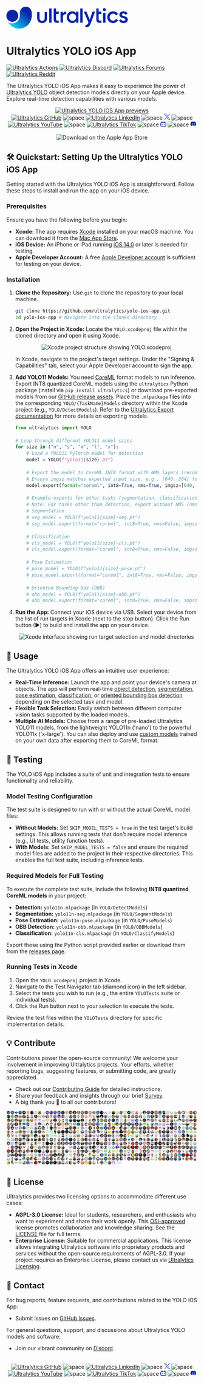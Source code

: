 <a href="https://www.ultralytics.com/"><img src="https://raw.githubusercontent.com/ultralytics/assets/main/logo/Ultralytics_Logotype_Original.svg" width="320" alt="Ultralytics logo"></a>

# Ultralytics YOLO iOS App

[![Ultralytics Actions](https://github.com/ultralytics/yolo-ios-app/actions/workflows/format.yml/badge.svg)](https://github.com/ultralytics/yolo-ios-app/actions/workflows/format.yml)
[![Ultralytics Discord](https://img.shields.io/discord/1089800235347353640?logo=discord&logoColor=white&label=Discord&color=blue)](https://discord.com/invite/ultralytics)
[![Ultralytics Forums](https://img.shields.io/discourse/users?server=https%3A%2F%2Fcommunity.ultralytics.com&logo=discourse&label=Forums&color=blue)](https://community.ultralytics.com/)
[![Ultralytics Reddit](https://img.shields.io/reddit/subreddit-subscribers/ultralytics?style=flat&logo=reddit&logoColor=white&label=Reddit&color=blue)](https://reddit.com/r/ultralytics)

The Ultralytics YOLO iOS App makes it easy to experience the power of [Ultralytics YOLO](https://github.com/ultralytics/ultralytics) object detection models directly on your Apple device. Explore real-time detection capabilities with various models.

<div align="center">
  <a href="https://apps.apple.com/us/app/idetection/id1452689527" target="_blank"><img width="90%" src="https://github.com/ultralytics/ultralytics/assets/26833433/fd3c8a92-fec0-4253-b4ac-ee94f5ced3fb" alt="Ultralytics YOLO iOS App previews"></a>
  <br>
  <a href="https://github.com/ultralytics"><img src="https://github.com/ultralytics/assets/raw/main/social/logo-social-github.png" width="3%" alt="Ultralytics GitHub"></a>
  <img src="https://github.com/ultralytics/assets/raw/main/social/logo-transparent.png" width="3%" alt="space">
  <a href="https://www.linkedin.com/company/ultralytics/"><img src="https://github.com/ultralytics/assets/raw/main/social/logo-social-linkedin.png" width="3%" alt="Ultralytics LinkedIn"></a>
  <img src="https://github.com/ultralytics/assets/raw/main/social/logo-transparent.png" width="3%" alt="space">
  <a href="https://twitter.com/ultralytics"><img src="https://github.com/ultralytics/assets/raw/main/social/logo-social-twitter.png" width="3%" alt="Ultralytics Twitter"></a>
  <img src="https://github.com/ultralytics/assets/raw/main/social/logo-transparent.png" width="3%" alt="space">
  <a href="https://youtube.com/ultralytics?sub_confirmation=1"><img src="https://github.com/ultralytics/assets/raw/main/social/logo-social-youtube.png" width="3%" alt="Ultralytics YouTube"></a>
  <img src="https://github.com/ultralytics/assets/raw/main/social/logo-transparent.png" width="3%" alt="space">
  <a href="https://www.tiktok.com/@ultralytics"><img src="https://github.com/ultralytics/assets/raw/main/social/logo-social-tiktok.png" width="3%" alt="Ultralytics TikTok"></a>
  <img src="https://github.com/ultralytics/assets/raw/main/social/logo-transparent.png" width="3%" alt="space">
  <a href="https://ultralytics.com/bilibili"><img src="https://github.com/ultralytics/assets/raw/main/social/logo-social-bilibili.png" width="3%" alt="Ultralytics BiliBili"></a>
  <img src="https://github.com/ultralytics/assets/raw/main/social/logo-transparent.png" width="3%" alt="space">
  <a href="https://discord.com/invite/ultralytics"><img src="https://github.com/ultralytics/assets/raw/main/social/logo-social-discord.png" width="3%" alt="Ultralytics Discord"></a>
  <br>
  <br>
  <a href="https://apps.apple.com/us/app/idetection/id1452689527" style="text-decoration:none;">
    <img src="https://raw.githubusercontent.com/ultralytics/assets/main/app/app-store.svg" width="15%" alt="Download on the Apple App Store"></a>
</div>

## 🛠️ Quickstart: Setting Up the Ultralytics YOLO iOS App

Getting started with the Ultralytics YOLO iOS App is straightforward. Follow these steps to install and run the app on your iOS device.

### Prerequisites

Ensure you have the following before you begin:

-   **Xcode:** The app requires [Xcode](https://developer.apple.com/xcode/) installed on your macOS machine. You can download it from the [Mac App Store](https://apps.apple.com/us/app/xcode/id497799835).
-   **iOS Device:** An iPhone or iPad running [iOS 14.0](https://support.apple.com/guide/iphone/iphone-models-compatible-with-ios-18-iphe3fa5df43/ios) or later is needed for testing.
-   **Apple Developer Account:** A free [Apple Developer account](https://developer.apple.com/programs/enroll/) is sufficient for testing on your device.

### Installation

1.  **Clone the Repository:**
    Use `git` to clone the repository to your local machine.

    ```sh
    git clone https://github.com/ultralytics/yolo-ios-app.git
    cd yolo-ios-app # Navigate into the cloned directory
    ```

2.  **Open the Project in Xcode:**
    Locate the `YOLO.xcodeproj` file within the cloned directory and open it using Xcode.

    <p align="center">
    <img width="50%" src="https://github.com/ultralytics/ultralytics/assets/26833433/e0053238-4a7c-4d18-8720-6ce24c73dea0" alt="Xcode project structure showing YOLO.xcodeproj">
    </p>

    In Xcode, navigate to the project's target settings. Under the "Signing & Capabilities" tab, select your Apple Developer account to sign the app.

3.  **Add YOLO11 Models:**
    You need [CoreML](https://developer.apple.com/documentation/coreml) format models to run inference. Export INT8 quantized CoreML models using the `ultralytics` Python package (install via `pip install ultralytics`) or download pre-exported models from our [GitHub release assets](https://github.com/ultralytics/yolo-ios-app/releases). Place the `.mlpackage` files into the corresponding `YOLO/{TaskName}Models` directory within the Xcode project (e.g., `YOLO/DetectModels`). Refer to the [Ultralytics Export documentation](https://docs.ultralytics.com/modes/export/) for more details on exporting models.

    ```python
    from ultralytics import YOLO

    # Loop through different YOLO11 model sizes
    for size in ("n", "s", "m", "l", "x"):
        # Load a YOLO11 PyTorch model for detection
        model = YOLO(f"yolo11{size}.pt")

        # Export the model to CoreML INT8 format with NMS layers (recommended for detection)
        # Ensure imgsz matches expected input size, e.g., [640, 384] for landscape video
        model.export(format="coreml", int8=True, nms=True, imgsz=[640, 384])

        # Example exports for other tasks (segmentation, classification, pose, OBB)
        # Note: For tasks other than detection, export without NMS (nms=False)
        # Segmentation
        # seg_model = YOLO(f"yolo11{size}-seg.pt")
        # seg_model.export(format="coreml", int8=True, nms=False, imgsz=[640, 384])

        # Classification
        # cls_model = YOLO(f"yolo11{size}-cls.pt")
        # cls_model.export(format="coreml", int8=True, nms=False, imgsz=[224, 224]) # Typical classification size

        # Pose Estimation
        # pose_model = YOLO(f"yolo11{size}-pose.pt")
        # pose_model.export(format="coreml", int8=True, nms=False, imgsz=[640, 384])

        # Oriented Bounding Box (OBB)
        # obb_model = YOLO(f"yolo11{size}-obb.pt")
        # obb_model.export(format="coreml", int8=True, nms=False, imgsz=[640, 384])
    ```

4.  **Run the App:**
    Connect your iOS device via USB. Select your device from the list of run targets in Xcode (next to the stop button). Click the Run button (▶) to build and install the app on your device.

    <p align="center">
    <img width="100%" src="https://github.com/ultralytics/ultralytics/assets/26833433/d2c6a7b7-fa8b-4130-a57f-4241f7a42ff2" alt="Xcode interface showing run target selection and model directories">
    </p>

## 🚀 Usage

The Ultralytics YOLO iOS App offers an intuitive user experience:

-   **Real-Time Inference:** Launch the app and point your device's camera at objects. The app will perform real-time [object detection](https://docs.ultralytics.com/tasks/detect/), [segmentation](https://docs.ultralytics.com/tasks/segment/), [pose estimation](https://docs.ultralytics.com/tasks/pose/), [classification](https://docs.ultralytics.com/tasks/classify/), or [oriented bounding box detection](https://docs.ultralytics.com/tasks/obb/) depending on the selected task and model.
-   **Flexible Task Selection:** Easily switch between different computer vision tasks supported by the loaded models.
-   **Multiple AI Models:** Choose from a range of pre-loaded Ultralytics YOLO11 models, from the lightweight YOLO11n ('nano') to the powerful YOLO11x ('x-large'). You can also deploy and use [custom models](https://docs.ultralytics.com/hub/quickstart/) trained on your own data after exporting them to CoreML format.

## 🧪 Testing

The YOLO iOS App includes a suite of unit and integration tests to ensure functionality and reliability.

### Model Testing Configuration

The test suite is designed to run with or without the actual CoreML model files:

-   **Without Models:** Set `SKIP_MODEL_TESTS = true` in the test target's build settings. This allows running tests that don't require model inference (e.g., UI tests, utility function tests).
-   **With Models:** Set `SKIP_MODEL_TESTS = false` and ensure the required model files are added to the project in their respective directories. This enables the full test suite, including inference tests.

### Required Models for Full Testing

To execute the complete test suite, include the following **INT8 quantized CoreML models** in your project:

-   **Detection:** `yolo11n.mlpackage` (in `YOLO/DetectModels`)
-   **Segmentation:** `yolo11n-seg.mlpackage` (in `YOLO/SegmentModels`)
-   **Pose Estimation:** `yolo11n-pose.mlpackage` (in `YOLO/PoseModels`)
-   **OBB Detection:** `yolo11n-obb.mlpackage` (in `YOLO/OBBModels`)
-   **Classification:** `yolo11n-cls.mlpackage` (in `YOLO/ClassifyModels`)

Export these using the Python script provided earlier or download them from the [releases page](https://github.com/ultralytics/yolo-ios-app/releases).

### Running Tests in Xcode

1.  Open the `YOLO.xcodeproj` project in Xcode.
2.  Navigate to the Test Navigator tab (diamond icon) in the left sidebar.
3.  Select the tests you wish to run (e.g., the entire `YOLOTests` suite or individual tests).
4.  Click the Run button next to your selection to execute the tests.

Review the test files within the `YOLOTests` directory for specific implementation details.

## 💡 Contribute

Contributions power the open-source community! We welcome your involvement in improving Ultralytics projects. Your efforts, whether reporting bugs, suggesting features, or submitting code, are greatly appreciated.

-   Check out our [Contributing Guide](https://docs.ultralytics.com/help/contributing/) for detailed instructions.
-   Share your feedback and insights through our brief [Survey](https://www.ultralytics.com/survey?utm_source=github&utm_medium=social&utm_campaign=Survey).
-   A big thank you 🙏 to all our contributors!

[![Ultralytics open-source contributors](https://raw.githubusercontent.com/ultralytics/assets/main/im/image-contributors.png)](https://github.com/ultralytics/ultralytics/graphs/contributors)

## 📄 License

Ultralytics provides two licensing options to accommodate different use cases:

-   **AGPL-3.0 License:** Ideal for students, researchers, and enthusiasts who want to experiment and share their work openly. This [OSI-approved](https://opensource.org/license) license promotes collaboration and knowledge sharing. See the [LICENSE](https://github.com/ultralytics/yolo-ios-app/blob/main/LICENSE) file for full terms.
-   **Enterprise License:** Suitable for commercial applications. This license allows integrating Ultralytics software into proprietary products and services without the open-source requirements of AGPL-3.0. If your project requires an Enterprise License, please contact us via [Ultralytics Licensing](https://www.ultralytics.com/license).

## 🤝 Contact

For bug reports, feature requests, and contributions related to the YOLO iOS App:

-   Submit issues on [GitHub Issues](https://github.com/ultralytics/yolo-ios-app/issues).

For general questions, support, and discussions about Ultralytics YOLO models and software:

-   Join our vibrant community on [Discord](https://discord.com/invite/ultralytics).

<br>
<div align="center">
  <a href="https://github.com/ultralytics"><img src="https://github.com/ultralytics/assets/raw/main/social/logo-social-github.png" width="3%" alt="Ultralytics GitHub"></a>
  <img src="https://github.com/ultralytics/assets/raw/main/social/logo-transparent.png" width="3%" alt="space">
  <a href="https://www.linkedin.com/company/ultralytics/"><img src="https://github.com/ultralytics/assets/raw/main/social/logo-social-linkedin.png" width="3%" alt="Ultralytics LinkedIn"></a>
  <img src="https://github.com/ultralytics/assets/raw/main/social/logo-transparent.png" width="3%" alt="space">
  <a href="https://twitter.com/ultralytics"><img src="https://github.com/ultralytics/assets/raw/main/social/logo-social-twitter.png" width="3%" alt="Ultralytics Twitter"></a>
  <img src="https://github.com/ultralytics/assets/raw/main/social/logo-transparent.png" width="3%" alt="space">
  <a href="https://youtube.com/ultralytics?sub_confirmation=1"><img src="https://github.com/ultralytics/assets/raw/main/social/logo-social-youtube.png" width="3%" alt="Ultralytics YouTube"></a>
  <img src="https://github.com/ultralytics/assets/raw/main/social/logo-transparent.png" width="3%" alt="space">
  <a href="https://www.tiktok.com/@ultralytics"><img src="https://github.com/ultralytics/assets/raw/main/social/logo-social-tiktok.png" width="3%" alt="Ultralytics TikTok"></a>
  <img src="https://github.com/ultralytics/assets/raw/main/social/logo-transparent.png" width="3%" alt="space">
  <a href="https://ultralytics.com/bilibili"><img src="https://github.com/ultralytics/assets/raw/main/social/logo-social-bilibili.png" width="3%" alt="Ultralytics BiliBili"></a>
  <img src="https://github.com/ultralytics/assets/raw/main/social/logo-transparent.png" width="3%" alt="space">
  <a href="https://discord.com/invite/ultralytics"><img src="https://github.com/ultralytics/assets/raw/main/social/logo-social-discord.png" width="3%" alt="Ultralytics Discord"></a>
</div>
